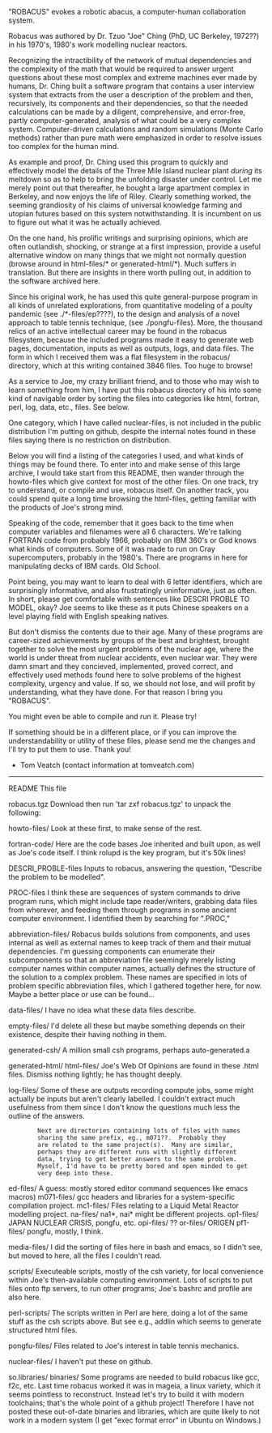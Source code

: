 "ROBACUS" evokes a robotic abacus, a computer-human collaboration
system.

Robacus was authored by Dr. Tzuo "Joe" Ching (PhD, UC Berkeley,
1972??) in his 1970's, 1980's work modelling nuclear reactors.

Recognizing the intractibility of the network of mutual dependencies
and the complexity of the math that would be required to answer urgent
questions about these most complex and extreme machines ever made by
humans, Dr. Ching built a software program that contains a user
interview system that extracts from the user a description of the
problem and then, recursively, its components and their dependencies,
so that the needed calculations can be made by a diligent,
comprehensive, and error-free, partly computer-generated, analysis of
what could be a very complex system.  Computer-driven calculations and
random simulations (Monte Carlo methods) rather than pure math were
emphasized in order to resolve issues too complex for the human mind.

As example and proof, Dr. Ching used this program to quickly and
effectively model the details of the Three Mile Island nuclear plant
*during* its meltdown so as to help to bring the unfolding disaster
under control.  Let me merely point out that thereafter, he bought a
large apartment complex in Berkeley, and now enjoys the life of Riley.
Clearly something worked, the seeming grandiosity of his claims of universal
knowledge farming and utopian futures based on this system
notwithstanding.  It is incumbent on us to figure out what it was he
actually achieved.

On the one hand, his prolific writings and surprising opinions, which
are often outlandish, shocking, or strange at a first impression,
provide a useful alternative window on many things that we might not
normally question (browse around in html-files/* or
generated-html/*). Much suffers in translation.  But there are
insights in there worth pulling out, in addition to the software
archived here.

Since his original work, he has used this quite general-purpose
program in all kinds of unrelated explorations, from quantitative
modeling of a poulty pandemic (see ./*-files/ep????), to the design
and analysis of a novel approach to table tennis technique, (see
./pongfu-files).  More, the thousand relics of an active intellectual
career may be found in the robacus filesystem, because the included
programs made it easy to generate web pages, documentation, inputs as
well as outputs, logs, and data files.  The form in which I received
them was a flat filesystem in the robacus/ directory, which at this
writing contained 3846 files.  Too huge to browse!

As a service to Joe, my crazy brilliant friend, and to those who may
wish to learn something from him, I have put this
robacus directory of his into some kind of navigable order by sorting
the files into categories like html, fortran, perl, log, data, etc.,
files.  See below.

One category, which I have called nuclear-files, is not included in
the public distribution I'm putting on github, despite the internal
notes found in these files saying there is no restriction on
distribution.

Below you will find a listing of the categories I used, and what kinds
of things may be found there.  To enter into and make sense of this
large archive, I would take start from this README, then wander
through the howto-files which give context for most of the other
files.  On one track, try to understand, or compile and use, robacus
itself.  On another track, you could spend quite a long time browsing
the html-files, getting familiar with the products of Joe's strong
mind.

Speaking of the code, remember that it goes back to the time when
computer variables and filenames were all 6 characters.  We're talking
FORTRAN code from probably 1966, probably on IBM 360's or God knows
what kinds of computers.  Some of it was made to run on Cray
supercomputers, probably in the 1980's.  There are programs in here
for manipulating decks of IBM cards.  Old School.  

Point being, you may want to learn to deal with 6 letter identifiers,
which are surprisingly informative, and also frustratingly
uninformative, just as often.  In short, please get comfortable with
sentences like DESCRI PROBLE TO MODEL, okay?  Joe seems to like these
as it puts Chinese speakers on a level playing field with English
speaking natives.

But don't dismiss the contents due to their age.  Many of these
programs are career-sized achievements by groups of the best and
brightest, brought together to solve the most urgent problems of the
nuclear age, where the world is under threat from nuclear accidents,
even nuclear war.  They were damn smart and they concieved,
implemented, proved correct, and effectively used methods found here
to solve problems of the highest complexity, urgency and value.  If
so, we should not lose, and will profit by understanding, what they
have done.  For that reason I bring you "ROBACUS".

You might even be able to compile and run it.  Please try!

If something should be in a different place, or if you can improve the
understandability or utility of these files, please send me the changes
and I'll try to put them to use.  Thank you!

 - Tom Veatch (contact information at tomveatch.com)
------------------------------------------------------------------------

README			This file

robacus.tgz     Download then run 'tar zxf robacus.tgz' to unpack the following:

howto-files/		Look at these first, to make sense of the rest.

fortran-code/		Here are the code bases Joe inherited and built upon,
			as well as Joe's code itself.
			I think rolupd is the key program, but it's 50k lines!

DESCRI_PROBLE-files	Inputs to robacus, answering the question,
 			"Describe the problem to be modelled".

PROC-files		I think these are sequences of system commands to drive
			program runs, which might include tape reader/writers,
			grabbing data files from wherever, and
			feeding them through programs in some ancient computer
			environment.  I identified them by searching for ".PROC,"

abbreviation-files/	Robacus builds solutions from components, and uses
			internal as well as external names to keep
			track of them and their mutual dependencies.
			I'm guessing components can enumerate their
			subcomponents so that an abbreviation file
			seemingly merely listing computer names within
			computer names, actually defines the structure
			of the solution to a complex problem.  These
			names are specified in lots of problem
			specific abbreviation files, which I gathered
			together here, for now.  Maybe a better place
			or use can be found...

data-files/		I have no idea what these data files describe.  

empty-files/		I'd delete all these but maybe something depends on their
			existence, despite their having nothing in them.

generated-csh/		A million small csh programs, perhaps auto-generated.a

generated-html/
html-files/		Joe's Web Of Opinions are found in these .html files.
			Dismiss nothing lightly; he has thought deeply.

log-files/		Some of these are outputs recording compute jobs,
			some might actually be inputs but aren't clearly labelled.
			I couldn't extract much usefulness from them since
			I don't know the questions much less the outline of the
			answers.

			Next are directories containing lots of files with names
			sharing the same prefix, eg., m071??.  Probably they
			are related to the same project(s).  Many are similar,
			perhaps they are different runs with slightly different
			data, trying to get better answers to the same problem.
			Myself, I'd have to be pretty bored and open minded to get
			very deep into these.

ed-files/		A guess: mostly stored editor command sequences like emacs macros)
m071-files/		gcc headers and libraries for a system-specific compilation project.
mc1-files/		Files relating to a Liquid Metal Reactor modelling project.
na-files/		na1*, nai* might be different projects.
op1-files/		JAPAN NUCLEAR CRISIS, pongfu, etc.
opi-files/		??
or-files/		ORIGEN
pf1-files/		pongfu, mostly, I think.

media-files/		I did the sorting of files here in bash and emacs, so I 
			didn't see, but moved to here, all the files I couldn't read.

scripts/		Executeable scripts, mostly of the csh variety, for local
			convenience within Joe's then-available
			computing environment.  Lots of scripts to put
			files onto ftp servers, to run other programs; Joe's
			bashrc and profile are also here.

perl-scripts/		The scripts written in Perl are here, doing a lot of the
			same stuff as the csh scripts above.  But see e.g., addlin
			which seems to generate structured html files.  

pongfu-files/		Files related to Joe's interest in table tennis mechanics.

nuclear-files/		I haven't put these on github.

so.libraries/
binaries/		Some programs are needed to build robacus like gcc, f2c, etc.
			Last time robacus worked it was in mageia, a linux variety,
			which it seems pointless to reconstruct.  Instead let's try
			to build it with modern toolchains; that's the whole point of
			a github project! Therefore I have not posted these
			out-of-date binaries and libraries, which are quite likely
			to not work in a modern system (I get "exec format error"
			in Ubuntu on Windows.)  
